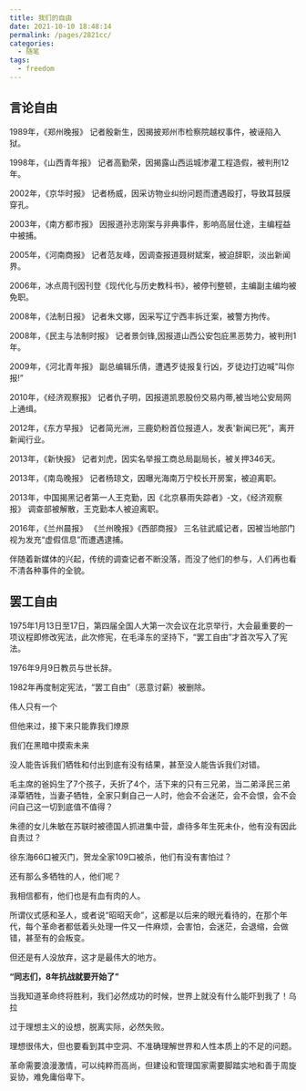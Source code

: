 ```yaml
---
title: 我们的自由
date: 2021-10-10 18:48:14
permalink: /pages/2821cc/
categories:
  - 随笔
tags:
  - freedom
---
```




## 言论自由

1989年，《郑州晚报》 记者殷新生，因揭披郑州市检察院越权事件，被诬陷入狱。

1998年，《山西青年报》 记者高勤荣，因揭露山西运城渗灌工程造假，被判刑12年。

2002年，《京华时报》 记者杨威，因采访物业纠纷问题而遭遇殴打，导致耳鼓膜穿孔。

2003年，《南方都市报》 因报道孙志刚案与非典事件，影响高层仕途，主编程益中被捕。

2005年，《河南商报》 记者范友峰，因调查报道聂树斌案，被迫辞职，淡出新闻界。

2006年，冰点周刊因刊登《现代化与历史教科书》，被停刊整顿，主编副主编均被免职。

2008年，《法制日报》 记者朱文娜，因采写辽宁西丰拆迁案，被警方拘传。

2008年，《民主与法制时报》 记者景剑锋,因报道山西公安包庇黑恶势力，被判刑1年。

2009年，《河北青年报》 副总编辑乐倩，遭遇歹徒报复行凶，歹徒边打边喊"叫你报!”

2010年，《经济观察报》 记者仇子明，因报道凯恩股份交易内蒂,被当地公安局网上通缉。

2012年，《东方早报》 记者简光洲，三鹿奶粉首位报道人，发表'新闻已死”，离开新闻行业。

2013年，《新快报》 记者刘虎，因实名举报工商总局副局长，被关押346天。

2013年，《南岛晚报》 记者杨琼文，因曝光海南万宁校长开房案，被迫离职。

2013年，中国揭黑记者第一人王克勤，因《北京暴雨失踪者》-文，《经济观察报》 调查部被解散，王克勤本人被迫离职。

2016年，《兰州晨报》 《兰州晚报》《西部商报》 三名驻武威记者，因被当地部门视为发充“虚假信息”而遭遇逮捕。



伴随着新媒体的兴起，传统的调查记者不断没落，而没了他们的参与，人们再也看不清各种事件的全貌。

 

## 罢工自由 

1975年1月13日至17日，第四届全国人大第一次会议在北京举行，大会最重要的一项议程即修改宪法，此次修宪，在毛泽东的坚持下，“罢工自由”才首次写入了宪法。

1976年9月9日教员与世长辞。

1982年再度制定宪法，“罢工自由”（恶意讨薪）被删除。

伟人只有一个

但他来过，接下来只能靠我们燎原

我们在黑暗中摸索未来

没人能告诉我们牺牲和付出到底有没有结果，甚至没人能告诉我们对错。

毛主席的爸妈生了7个孩子，夭折了4个，活下来的只有三兄弟，当二弟泽民三弟泽覃牺牲，当妻子牺牲，全家只剩自己一人时，他会不会迷茫，会不会恨，会不会问自己这一切到底值不值得？

朱德的女儿朱敏在苏联时被德国人抓进集中营，虐待多年生死未仆，他有没有因此自责过？

徐东海66口被灭门，贺龙全家109口被杀，他们有没有害怕过？

还有那么多牺牲的人，他们呢？

我相信都有，他们也是有血有肉的人。

所谓仪式感和圣人，或者说“昭昭天命”，这都是以后来的眼光看待的，在那个年代，每个革命者都低着头处理一件又一件麻烦，会害怕，会迷茫，会退缩，会做错，甚至有的会叛变。

但还是有人没放弃，这才是最伟大的地方。

  **“同志们，8年抗战就要开始了”**

 当我知道革命终将胜利，我们必然成功的时候，世界上就没有什么能吓到我了！乌拉

 

 

 过于理想主义的设想，脱离实际，必然失败。

理想很伟大，但也要看到其中空洞、不准确理解世界和人性本质上的不足的问题。

革命需要浪漫激情，可以纯粹而高尚，但建设和管理国家需要脚踏实地和善于周旋妥协，难免庸俗卑下。

 

 

 

 

 

 